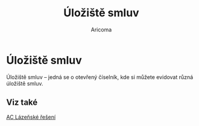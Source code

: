 ﻿---
    title: "Úložiště smluv"
    author: Aricoma
    ms.date: 04/30/2018
    ms.topic: article
    ms.prod: dynamics-nav-2017
    ms.contentlocale: cs-cz
    ms.lasthandoff: 04/30/2018
---

# Úložiště smluv
Úložiště smluv – jedná se o otevřený číselník, kde si můžete evidovat různá úložiště smluv. 

## <a name="see-also"></a>Viz také
[AC Lázeňské řešení](spa-solution.md)